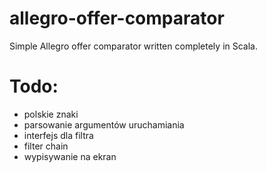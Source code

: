 # allegro-offer-comparator
Simple Allegro offer comparator written completely in Scala.

# Todo:
* polskie znaki
* parsowanie argumentów uruchamiania
* interfejs dla filtra
* filter chain
* wypisywanie na ekran
